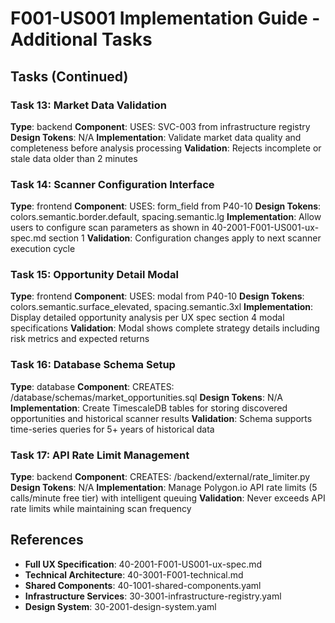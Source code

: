# F001-US001 Implementation Guide - Additional Tasks

## Tasks (Continued)

### Task 13: Market Data Validation
**Type**: backend
**Component**: USES: SVC-003 from infrastructure registry
**Design Tokens**: N/A
**Implementation**: 
Validate market data quality and completeness before analysis processing
**Validation**: Rejects incomplete or stale data older than 2 minutes

### Task 14: Scanner Configuration Interface
**Type**: frontend
**Component**: USES: form_field from P40-10
**Design Tokens**: colors.semantic.border.default, spacing.semantic.lg
**Implementation**: 
Allow users to configure scan parameters as shown in 40-2001-F001-US001-ux-spec.md section 1
**Validation**: Configuration changes apply to next scanner execution cycle

### Task 15: Opportunity Detail Modal
**Type**: frontend
**Component**: USES: modal from P40-10
**Design Tokens**: colors.semantic.surface_elevated, spacing.semantic.3xl
**Implementation**: 
Display detailed opportunity analysis per UX spec section 4 modal specifications
**Validation**: Modal shows complete strategy details including risk metrics and expected returns

### Task 16: Database Schema Setup
**Type**: database
**Component**: CREATES: /database/schemas/market_opportunities.sql
**Design Tokens**: N/A
**Implementation**: 
Create TimescaleDB tables for storing discovered opportunities and historical scanner results
**Validation**: Schema supports time-series queries for 5+ years of historical data

### Task 17: API Rate Limit Management
**Type**: backend
**Component**: CREATES: /backend/external/rate_limiter.py
**Design Tokens**: N/A
**Implementation**: 
Manage Polygon.io API rate limits (5 calls/minute free tier) with intelligent queuing
**Validation**: Never exceeds API rate limits while maintaining scan frequency

## References

- **Full UX Specification**: 40-2001-F001-US001-ux-spec.md
- **Technical Architecture**: 40-3001-F001-technical.md  
- **Shared Components**: 40-1001-shared-components.yaml
- **Infrastructure Services**: 30-3001-infrastructure-registry.yaml
- **Design System**: 30-2001-design-system.yaml